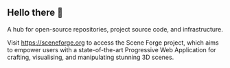 ## Hello there 👋

A hub for open-source repositories, project source code, and infrastructure.

Visit https://sceneforge.org to access the Scene Forge project, which aims to
empower users with a state-of-the-art Progressive Web Application for crafting,
visualising, and manipulating stunning 3D scenes.
